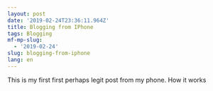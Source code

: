 ```yaml
---
layout: post
date: '2019-02-24T23:36:11.964Z'
title: Blogging from IPhone
tags: Blogging
mf-mp-slug:
  - '2019-02-24'
slug: blogging-from-iphone
lang: en
---
```

This is my first first perhaps legit post from my phone. How it works
